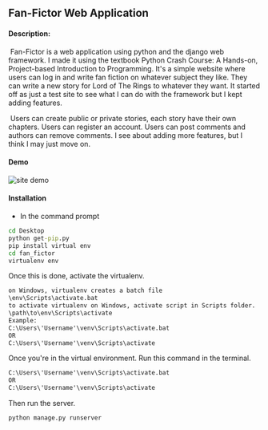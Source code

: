 ## Fan-Fictor Web Application

#### Description:

​	Fan-Fictor is a web application using python and the django web framework. I made it using the textbook Python Crash Course: A Hands-on, Project-based Introduction to Programming. It's a simple website where users can log in and write fan fiction on whatever subject they like. They can write a new story for Lord of The Rings to whatever they want. It started off as just a test site to see what I can do with the framework but I kept adding features. 

​	Users can create public or private stories, each story have their own chapters. Users can register an account. Users can post comments and authors can remove comments. I see about adding more features, but I think I may just move on.

#### Demo

![site demo](./site_demo.gif)

#### Installation 

- In the command prompt 

```cmd
cd Desktop
python get-pip.py
pip install virtual env
cd fan_fictor
virtualenv env 
```

Once this is done, activate the virtualenv. 

```cmd
on Windows, virtualenv creates a batch file
\env\Scripts\activate.bat
to activate virtualenv on Windows, activate script in Scripts folder.
\path\to\env\Scripts\activate
Example:
C:\Users\'Username'\venv\Scripts\activate.bat
OR
C:\Users\'Username'\venv\Scripts\activate
```

Once you're in the virtual environment.  Run this command in the terminal.

```cmd
C:\Users\'Username'\venv\Scripts\activate.bat
OR
C:\Users\'Username'\venv\Scripts\activate
```

Then run the server.

```cmd
python manage.py runserver
```

